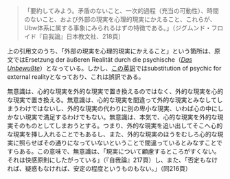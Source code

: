 > 「要約してみよう。矛盾のないこと、一次的過程（充当の可動性）、時間のないこと、および外部の現実を心理的現実にかえること、これらが、Ubw体系に属する事象にみられるはずの特徴である。」（ジグムンド・フロイド『自我論』日本教文社、218頁）

上の引用文のうち、「外部の現実を心理的現実にかえること」という箇所は、原文ではErsetzung der äußeren Realität durch die psychische（[*Das Unbewußte*](https://www.projekt-gutenberg.org/freud/kleine2/Kapitel28.html)）となっている。しかし、[この英訳](https://www.sas.upenn.edu/~cavitch/pdf-library/Freud_Unconscious.pdf)ではsubstitution of psychic for external realityとなっており、これは誤訳である。

無意識は、心的な現実を外的な現実で置き換えるのではなく、外的な現実を心的な現実で置き換える。無意識は、心的な現実を間違って外的な現実とみなしてしまうわけではないし、外的な現実の代わりに別の卑小な現実、いわば心の中にしかない現実で満足するわけでもない。無意識は、本気で、心的な現実を外的な現実そのものとしてしまおうとする。つまり、外的な現実を追い出してそこへ心的な現実を挿し入れることでもあるし、また、外的な現実のほうをむしろ心的な現実に照らせばその通りになっていないということで間違っているとみなすことですらある。この意味で、無意識は、「現実について顧慮するところがすくない。それは快感原則にしたがっている」（『自我論』217頁）し、また、「否定もなければ、疑惑もなければ、安定の程度というものもない。」（同216頁）
